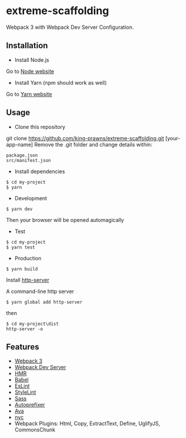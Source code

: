 # extreme-scaffolding

Webpack 3 with Webpack Dev Server Configuration.

## Installation

* Install Node.js

Go to [Node website](https://nodejs.org/en/)

* Install Yarn
  (npm should work as well)

Go to [Yarn website](https://yarnpkg.com/en/docs/install#mac-tab)

## Usage

* Clone this repository

git clone https://github.com/king-prawns/extreme-scaffolding.git [your-app-name]
Remove the .git folder and change details within:

```
package.json
src/manifest.json
```

* Install dependencies

```
$ cd my-project
$ yarn
```

* Development

```
$ yarn dev
```

Then your browser will be opened automagically

* Test

```
$ cd my-project
$ yarn test
```

* Production

```
$ yarn build
```

Install [http-server](https://github.com/indexzero/http-server)

A command-line http server

```
$ yarn global add http-server
```

then

```
$ cd my-project\dist
http-server -o
```

## Features

* [Webpack 3](https://github.com/webpack/webpack)
* [Webpack Dev Server](https://github.com/webpack/webpack-dev-server)
* [HMR](https://webpack.js.org/concepts/hot-module-replacement/)
* [Babel](https://babeljs.io/)
* [EsLint](https://eslint.org/docs/user-guide/getting-started)
* [StyleLint](https://github.com/stylelint/stylelint)
* [Sass](https://github.com/webpack-contrib/sass-loader)
* [Autoprefixer](https://github.com/postcss/autoprefixer)
* [Ava](https://github.com/avajs/ava)
* [nyc](https://github.com/istanbuljs/nyc)
* Webpack Plugins: Html, Copy, ExtractText, Define, UglifyJS, CommonsChunk
